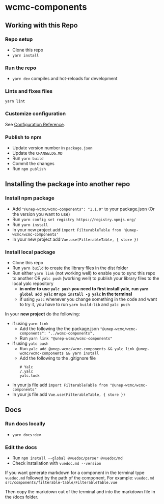 # wcmc-components

## Working with this Repo

### Repo setup

- Clone this repo
- `yarn install`

### Run the repo

- `yarn dev` compiles and hot-reloads for development

### Lints and fixes files

```
yarn lint
```

### Customize configuration

See [Configuration Reference](https://cli.vuejs.org/config/).

### Publish to npm

- Update version number in `package.json`
- Update the `CHANGELOG.MD`
- Run `yarn build`
- Commit the changes
- Run `npm publish`

## Installing the package into another repo

### Install npm package

- Add `"@unep-wcmc/wcmc-components": "1.1.0"` to your package.json (Or the version you want to use)
- Run `yarn config set registry https://registry.npmjs.org/`
- Run `yarn install`
- In your new project add `import FilterableTable from '@unep-wcmc/wcmc-components'`
- In your new project add `Vue.use(FilterableTable, { store })`

### Install local package

- Clone this repo
- Run `yarn build` to create the library files in the dist folder
- Run either `yarn link` (not working well) to enable you to sync this repo to another OR `yalc push` (working well) to publish your library files to the local yalc repository
  - **in order to use `yalc push` you need to first install yalc, run `yarn global add yalc` or `npm install -g yalc` in the terminal**
  - if using `yalc` whenever you change something in the code and want to try it, you have to run `yarn build-lib` and `yalc push`

In your **new project** do the following:

- if using `yarn link`
  - Add the following the the package.json `"@unep-wcmc/wcmc-components": "../wcmc-components",`
  - Run `yarn link "@unep-wcmc/wcmc-components"`
- if using `yalc push`
  - Run `yalc add @unep-wcmc/wcmc-components && yalc link @unep-wcmc/wcmc-components && yarn install`
  - Add the following to the .gitignore file
    ```
    # Yalc
    /.yalc
    yalc.lock
    ```
- In your js file add `import FilterableTable from "@unep-wcmc/wcmc-components"`
- In your js file add `Vue.use(FilterableTable, { store })`

## Docs

### Run docs locally

- `yarn docs:dev`

### Edit the docs

- Run `npm install --global @vuedoc/parser @vuedoc/md`
- Check installation with `vuedoc.md --version`

If you want generate markdown for a component in the terminal type `vuedoc.md` followed by the path of the component. For example:
`vuedoc.md src/components/filterable-table/FilterableTable.vue`

Then copy the markdown out of the terminal and into the markdown file in the /docs folder.
